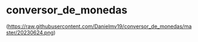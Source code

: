 # conversor_de_monedas
(https://raw.githubusercontent.com/Danielmv19/conversor_de_monedas/master/20230624.png)
